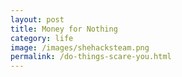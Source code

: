 ```yaml
---
layout: post
title: Money for Nothing
category: life
image: /images/shehacksteam.png
permalink: /do-things-scare-you.html
---
```

